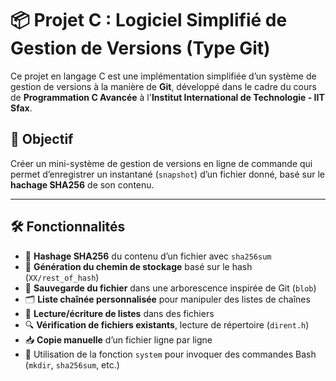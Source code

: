 # 📦 Projet C : Logiciel Simplifié de Gestion de Versions (Type Git)

Ce projet en langage C est une implémentation simplifiée d’un système de gestion de versions à la manière de **Git**, développé dans le cadre du cours de **Programmation C Avancée** à l'**Institut International de Technologie - IIT Sfax**.

## 📌 Objectif

Créer un mini-système de gestion de versions en ligne de commande qui permet d’enregistrer un instantané (`snapshot`) d’un fichier donné, basé sur le **hachage SHA256** de son contenu.

---

## 🛠️ Fonctionnalités

- 📄 **Hashage SHA256** du contenu d’un fichier avec `sha256sum`
- 🧠 **Génération du chemin de stockage** basé sur le hash (`XX/rest_of_hash`)
- 💾 **Sauvegarde du fichier** dans une arborescence inspirée de Git (`blob`)
- 🗂️ **Liste chaînée personnalisée** pour manipuler des listes de chaînes
- 🧪 **Lecture/écriture de listes** dans des fichiers
- 🔍 **Vérification de fichiers existants**, lecture de répertoire (`dirent.h`)
- 📥 **Copie manuelle** d’un fichier ligne par ligne
- 🔧 Utilisation de la fonction `system` pour invoquer des commandes Bash (`mkdir`, `sha256sum`, etc.)


